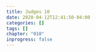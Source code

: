 ```yaml
---
title: Judges 10
date: 2020-04-12T12:41:50-04:00
categories: []
tags: []
chapter: "010"
inprogress: false
---
```


